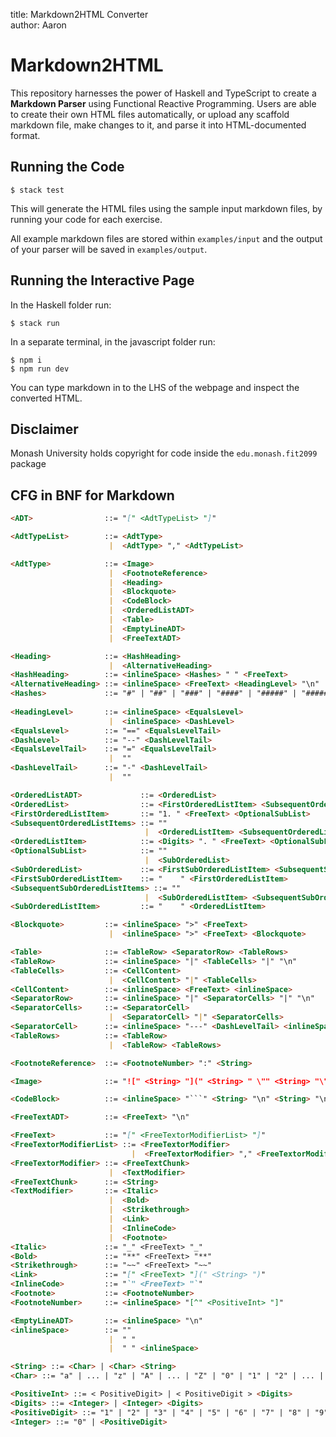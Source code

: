 title: Markdown2HTML Converter <br>
author: Aaron 


# Markdown2HTML

This repository harnesses the power of Haskell and TypeScript to create a **Markdown Parser** using Functional Reactive Programming. Users are able to create their own HTML files automatically, or upload any scaffold markdown file, make changes to it, and parse it into HTML-documented format.

## Running the Code

```
$ stack test
```

This will generate the HTML files using the sample input markdown files, by running your code for each exercise.

All example markdown files are stored within `examples/input` and the output of your parser will be saved in `examples/output`.


## Running the Interactive Page

In the Haskell folder run:

```
$ stack run
```

In a separate terminal, in the javascript folder run:

```
$ npm i
$ npm run dev
```

You can type markdown in to the LHS of the webpage and inspect the converted HTML.


## Disclaimer
Monash University holds copyright for code inside the `edu.monash.fit2099` package


## CFG in BNF for Markdown
```Markdown
<ADT>                ::= "[" <AdtTypeList> "]"

<AdtTypeList>        ::= <AdtType>
                      |  <AdtType> "," <AdtTypeList>

<AdtType>            ::= <Image>
                      |  <FootnoteReference>
                      |  <Heading>
                      |  <Blockquote>
                      |  <CodeBlock>
                      |  <OrderedListADT>
                      |  <Table>
                      |  <EmptyLineADT>
                      |  <FreeTextADT>

<Heading>            ::= <HashHeading>
                      |  <AlternativeHeading>
<HashHeading>        ::= <inlineSpace> <Hashes> " " <FreeText>
<AlternativeHeading> ::= <inlineSpace> <FreeText> <HeadingLevel> "\n"
<Hashes>             ::= "#" | "##" | "###" | "####" | "#####" | "######"
 
<HeadingLevel>       ::= <inlineSpace> <EqualsLevel>
                      |  <inlineSpace> <DashLevel>
<EqualsLevel>        ::= "==" <EqualsLevelTail>
<DashLevel>          ::= "--" <DashLevelTail>
<EqualsLevelTail>    ::= "=" <EqualsLevelTail>
                      |  ""
<DashLevelTail>      ::= "-" <DashLevelTail>
                      |  ""

<OrderedListADT>             ::= <OrderedList>
<OrderedList>                ::= <FirstOrderedListItem> <SubsequentOrderedListItems>
<FirstOrderedListItem>       ::= "1. " <FreeText> <OptionalSubList>
<SubsequentOrderedListItems> ::= ""
                              |  <OrderedListItem> <SubsequentOrderedListItems>
<OrderedListItem>            ::= <Digits> ". " <FreeText> <OptionalSubList>
<OptionalSubList>            ::= ""
                              |  <SubOrderedList>
<SubOrderedList>             ::= <FirstSubOrderedListItem> <SubsequentSubOrderedListItems>
<FirstSubOrderedListItem>    ::= "    " <FirstOrderedListItem>
<SubsequentSubOrderedListItems> ::= ""
                              |  <SubOrderedListItem> <SubsequentSubOrderedListItems>
<SubOrderedListItem>         ::= "    " <OrderedListItem>

<Blockquote>         ::= <inlineSpace> ">" <FreeText>
                      |  <inlineSpace> ">" <FreeText> <Blockquote>

<Table>              ::= <TableRow> <SeparatorRow> <TableRows>
<TableRow>           ::= <inlineSpace> "|" <TableCells> "|" "\n"
<TableCells>         ::= <CellContent>
                      |  <CellContent> "|" <TableCells>
<CellContent>        ::= <inlineSpace> <FreeText> <inlineSpace>
<SeparatorRow>       ::= <inlineSpace> "|" <SeparatorCells> "|" "\n"
<SeparatorCells>     ::= <SeparatorCell>
                      |  <SeparatorCell> "|" <SeparatorCells>
<SeparatorCell>      ::= <inlineSpace> "---" <DashLevelTail> <inlineSpace>
<TableRows>          ::= <TableRow>
                      |  <TableRow> <TableRows>

<FootnoteReference>  ::= <FootnoteNumber> ":" <String>

<Image>              ::= "![" <String> "](" <String> " \"" <String> "\")"

<CodeBlock>          ::= <inlineSpace> "```" <String> "\n" <String> "\n```\n" 

<FreeTextADT>        ::= <FreeText> "\n"

<FreeText>           ::= "[" <FreeTextorModifierList> "]"
<FreeTextorModifierList> ::= <FreeTextorModifier>
                           |  <FreeTextorModifier> "," <FreeTextorModifierList>
<FreeTextorModifier> ::= <FreeTextChunk>
                      |  <TextModifier>
<FreeTextChunk>      ::= <String>
<TextModifier>       ::= <Italic>
                      |  <Bold>
                      |  <Strikethrough>
                      |  <Link>
                      |  <InlineCode>
                      |  <Footnote>
<Italic>             ::= "_" <FreeText> "_"
<Bold>               ::= "**" <FreeText> "**"
<Strikethrough>      ::= "~~" <FreeText> "~~"
<Link>               ::= "[" <FreeText> "](" <String> ")"
<InlineCode>         ::= "`" <FreeText> "`"
<Footnote>           ::= <FootnoteNumber>
<FootnoteNumber>     ::= <inlineSpace> "[^" <PositiveInt> "]"

<EmptyLineADT>       ::= <inlineSpace> "\n"
<inlineSpace>        ::= ""
                      |  " "
                      |  " " <inlineSpace>

<String> ::= <Char> | <Char> <String>
<Char> ::= "a" | ... | "z" | "A" | ... | "Z" | "0" | "1" | "2" | ... | "9" | " " | "!" | ... | "~"

<PositiveInt> ::= < PositiveDigit> | < PositiveDigit > <Digits>
<Digits> ::= <Integer> | <Integer> <Digits>
<PositiveDigit> ::= "1" | "2" | "3" | "4" | "5" | "6" | "7" | "8" | "9"
<Integer> ::= "0" | <PositiveDigit>
```

